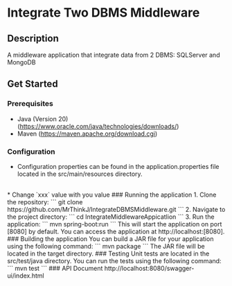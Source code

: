 # Integrate Two DBMS Middleware

## Description

A middleware application that integrate data from 2 DBMS: SQLServer and MongoDB

## Get Started
### Prerequisites
* Java (Version 20) (https://www.oracle.com/java/technologies/downloads/) 
* Maven (https://maven.apache.org/download.cgi)
### Configuration
* Configuration properties can be found in the application.properties file located in the src/main/resources directory.
<br>
* Change `xxx` value with you value
### Running the application
1. Clone the repository:
```
git clone https://github.com/MrThinkJ/IntegrateDBMSMiddleware.git
```
2. Navigate to the project directory:
```
cd IntegrateMiddlewareAppicatlion
```
3. Run the application:
```
mvn spring-boot:run
```
This will start the application on port [8080] by default. You can access the application at http://localhost:[8080].
### Building the application
You can build a JAR file for your application using the following command:
```
mvn package
```
The JAR file will be located in the target directory.
### Testing
Unit tests are located in the src/test/java directory. You can run the tests using the following command:
```
mvn test
```
### API Document
http://localhost:8080/swagger-ui/index.html